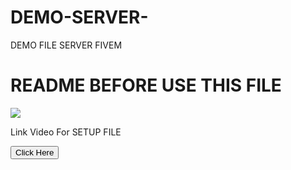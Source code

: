 # DEMO-SERVER-
DEMO FILE SERVER FIVEM 

<h1>README BEFORE USE THIS FILE</h1>
<img src="https://i.ytimg.com/an_webp/9P7JmsQdcQU/mqdefault_6s.webp?du=3000&sqp=CJO55pwG&rs=AOn4CLBScyEtHB0oCTmL2Rzr7agCCVtYoA"></img>
<p>Link Video For SETUP FILE</p>
 
 <button onclick="https://www.youtube.com/watch?v=9P7JmsQdcQU&t=134s&ab_channel=KatFenzy">
      Click Here
    </button>

